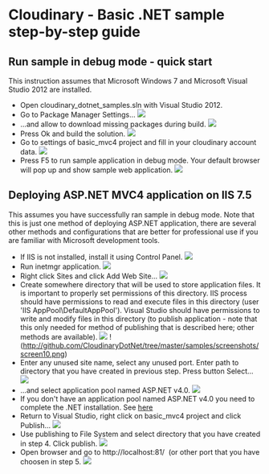 Cloudinary - Basic .NET sample step-by-step guide
=================================================

## Run sample in debug mode - quick start

This instruction assumes that Microsoft Windows 7 and Microsoft Visual
Studio 2012 are installed.

-   Open cloudinary\_dotnet\_samples.sln with Visual Studio 2012.
-   Go to Package Manager Settings... ![](https://raw.github.com/cloudinary/CloudinaryDotNet/master/samples/screenshots/screen1.png)
-   ...and allow to download missing packages during build. ![](https://raw.github.com/cloudinary/CloudinaryDotNet/master/samples/screenshots/screen2.png)
-   Press Ok and build the solution. ![](https://raw.github.com/cloudinary/CloudinaryDotNet/master/samples/screenshots/screen3.png)
-   Go to settings of basic\_mvc4 project and fill in your cloudinary account data. ![](https://raw.github.com/cloudinary/CloudinaryDotNet/master/samples/screenshots/screen4.png)
-   Press F5 to run sample application in debug mode. Your default browser will pop up and show sample web application. ![](https://raw.github.com/cloudinary/CloudinaryDotNet/master/samples/screenshots/screen5.png)

## Deploying ASP.NET MVC4 application on IIS 7.5

This assumes you have successfully ran sample in debug mode. 
Note that this is just one method of deploying ASP.NET application, there are
several other methods and configurations that are better for professional use if you are familiar with Microsoft development tools.

-   If IIS is not installed, install it using Control Panel. ![](https://raw.github.com/cloudinary/CloudinaryDotNet/master/samples/screenshots/screen6.png)
-   Run inetmgr application. ![](https://raw.github.com/cloudinary/CloudinaryDotNet/master/samples/screenshots/screen7.png)
-   Right click Sites and click Add Web Site... ![](https://raw.github.com/cloudinary/CloudinaryDotNet/master/samples/screenshots/screen8.png)
-   Create somewhere directory that will be used to store application files. It is important to properly set permissions of this
    directory. IIS process should have permissions to read and execute files in this directory (user 'IIS AppPool\\DefaultAppPool'). Visual
    Studio should have permissions to write and modify files in this directory (to publish application - note that this only needed for
    method of publishing that is described here; other methods are
    available). ![](https://raw.github.com/cloudinary/CloudinaryDotNet/master/samples/screenshots/screen9.png) !(http://github.com/CloudinaryDotNet/tree/master/samples/screenshots/screen10.png)
-   Enter any unused site name, select any unused port. Enter path to directory that you have created in previous step. Press button Select...
    ![](https://raw.github.com/cloudinary/CloudinaryDotNet/master/samples/screenshots/screen11.png)
-   ...and select application pool named ASP.NET v4.0. ![](https://raw.github.com/cloudinary/CloudinaryDotNet/master/samples/screenshots/screen12.png)
-   If you don't have an application pool named ASP.NET v4.0 you need to complete the .NET installation. See [here](http://stackoverflow.com/questions/4890245/how-to-add-asp-net-4-0-as-application-pool-on-iis-7-windows-7) 
-   Return to Visual Studio, right click on basic\_mvc4 project and click Publish... ![](https://raw.github.com/cloudinary/CloudinaryDotNet/master/samples/screenshots/screen13.png)
-   Use publishing to File System and select directory that you have created in step 4. Click publish. ![](https://raw.github.com/cloudinary/CloudinaryDotNet/master/samples/screenshots/screen14.png)
-   Open browser and go to http://localhost:81/  (or other port that you have choosen in step 5. ![](https://raw.github.com/cloudinary/CloudinaryDotNet/master/samples/screenshots/screen15.png)

